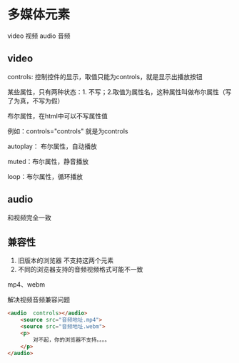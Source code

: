 #  多媒体元素


video 视频
audio 音频

## video

controls: 控制控件的显示，取值只能为controls，就是显示出播放按钮

某些属性，只有两种状态：1. 不写；2.取值为属性名，这种属性叫做布尔属性（写了为真，不写为假）

布尔属性，在html中可以不写属性值

例如：controls="controls"
    就是为controls

autoplay： 布尔属性，自动播放  

muted：布尔属性，静音播放

loop：布尔属性，循环播放

## audio

和视频完全一致

## 兼容性

1. 旧版本的浏览器 不支持这两个元素
2. 不同的浏览器支持的音频视频格式可能不一致

mp4、webm

解决视频音频兼容问题

```html
<audio  controls></audio>
    <source src="音频地址.mp4">
    <source src="音频地址.webm">
    <p>
        对不起，你的浏览器不支持。。。。
    </p>
</audio>
```